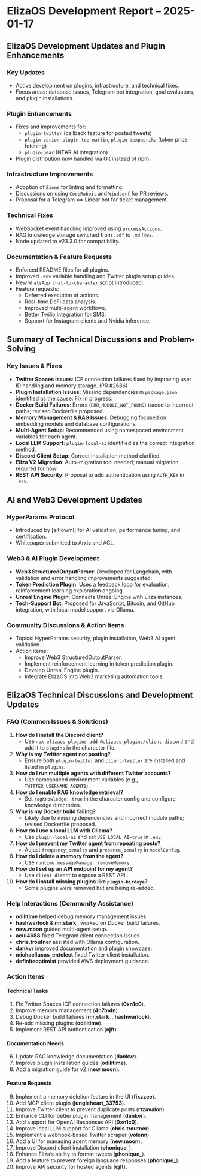 # ElizaOS Development Report – 2025-01-17  

## ElizaOS Development Updates and Plugin Enhancements  

### Key Updates  
- Active development on plugins, infrastructure, and technical fixes.  
- Focus areas: database issues, Telegram bot integration, goal evaluators, and plugin installations.  

### Plugin Enhancements  
- Fixes and improvements for:  
  - `plugin-twitter` (callback feature for posted tweets)  
  - `plugin-zerion`, `plugin-tee-marlin`, `plugin-dexpaprika` (token price fetching)  
  - `plugin-near` (NEAR AI integration)  
- Plugin distribution now handled via Git instead of npm.  

### Infrastructure Improvements  
- Adoption of `Biome` for linting and formatting.  
- Discussions on using `CodeRabbit` and `Windsurf` for PR reviews.  
- Proposal for a Telegram <=> Linear bot for ticket management.  

### Technical Fixes  
- WebSocket event handling improved using `processActions`.  
- RAG knowledge storage switched from `.pdf` to `.md` files.  
- Node updated to v23.3.0 for compatibility.  

### Documentation & Feature Requests  
- Enforced README files for all plugins.  
- Improved `.env` variable handling and Twitter plugin setup guides.  
- New `WhatsApp chat-to-character` script introduced.  
- Feature requests:  
  - Deferred execution of actions.  
  - Real-time DeFi data analysis.  
  - Improved multi-agent workflows.  
  - Better Twilio integration for SMS.  
  - Support for Instagram clients and Nvidia inference.  

## Summary of Technical Discussions and Problem-Solving  

### Key Issues & Fixes  
- **Twitter Spaces Issues**: ICE connection failures fixed by improving user ID handling and memory storage. (PR #2686)  
- **Plugin Installation Issues**: Missing dependencies in `package.json` identified as the cause. Fix in progress.  
- **Docker Build Failures**: Errors (`ERR_MODULE_NOT_FOUND`) traced to incorrect paths; revised Dockerfile proposed.  
- **Memory Management & RAG Issues**: Debugging focused on embedding models and database configurations.  
- **Multi-Agent Setup**: Recommended using namespaced environment variables for each agent.  
- **Local LLM Support**: `plugin-local-ai` identified as the correct integration method.  
- **Discord Client Setup**: Correct installation method clarified.  
- **Eliza V2 Migration**: Auto-migration tool needed; manual migration required for now.  
- **REST API Security**: Proposal to add authentication using `AUTH_KEY` in `.env`.  

## AI and Web3 Development Updates  

### HyperParams Protocol  
- Introduced by [aiflowml] for AI validation, performance tuning, and certification.  
- Whitepaper submitted to Arxiv and ACL.  

### Web3 & AI Plugin Development  
- **Web3 StructuredOutputParser**: Developed for Langchain, with validation and error handling improvements suggested.  
- **Token Prediction Plugin**: Uses a feedback loop for evaluation; reinforcement learning exploration ongoing.  
- **Unreal Engine Plugin**: Connects Unreal Engine with Eliza instances.  
- **Tech-Support Bot**: Proposed for JavaScript, Bitcoin, and GitHub integration, with local model support via Ollama.  

### Community Discussions & Action Items  
- Topics: HyperParams security, plugin installation, Web3 AI agent validation.  
- Action items:  
  - Improve Web3 StructuredOutputParser.  
  - Implement reinforcement learning in token prediction plugin.  
  - Develop Unreal Engine plugin.  
  - Integrate ElizaOS into Web3 marketing automation tools.  

## ElizaOS Technical Discussions and Development Updates  

### FAQ (Common Issues & Solutions)  
1. **How do I install the Discord client?**  
   - Use `npx elizaos plugins add @elizaos-plugins/client-discord` and add it to `plugins` in the character file.  
2. **Why is my Twitter agent not posting?**  
   - Ensure both `plugin-twitter` and `client-twitter` are installed and listed in `plugins`.  
3. **How do I run multiple agents with different Twitter accounts?**  
   - Use namespaced environment variables (e.g., `TWITTER_USERNAME_AGENT1`).  
4. **How do I enable RAG knowledge retrieval?**  
   - Set `ragKnowledge: true` in the character config and configure knowledge directories.  
5. **Why is my Docker build failing?**  
   - Likely due to missing dependencies and incorrect module paths; revised Dockerfile proposed.  
6. **How do I use a local LLM with Ollama?**  
   - Use `plugin-local-ai` and set `USE_LOCAL_AI=true` in `.env`.  
7. **How do I prevent my Twitter agent from repeating posts?**  
   - Adjust `frequency_penalty` and `presence_penalty` in `modelConfig`.  
8. **How do I delete a memory from the agent?**  
   - Use `runtime.messageManager.removeMemory`.  
9. **How do I set up an API endpoint for my agent?**  
   - Use `client-direct` to expose a REST API.  
10. **How do I install missing plugins like `plugin-birdeye`?**  
    - Some plugins were removed but are being re-added.  

### Help Interactions (Community Assistance)  
- **odilitime** helped debug memory management issues.  
- **hashwarlock & mr.stark_** worked on Docker build failures.  
- **new.moon** guided multi-agent setup.  
- **acul4688** fixed Telegram client connection issues.  
- **chris.troutner** assisted with Ollama configuration.  
- **dankvr** improved documentation and plugin showcase.  
- **michaellucas_entelect** fixed Twitter client installation.  
- **definiteoptimist** provided AWS deployment guidance.  

### Action Items  

#### **Technical Tasks**  
1. Fix Twitter Spaces ICE connection failures (**0xn1c0**).  
2. Improve memory management (**4n7m4n**).  
3. Debug Docker build failures (**mr.stark_**, **hashwarlock**).  
4. Re-add missing plugins (**odilitime**).  
5. Implement REST API authentication (**cjft**).  

#### **Documentation Needs**  
6. Update RAG knowledge documentation (**dankvr**).  
7. Improve plugin installation guides (**odilitime**).  
8. Add a migration guide for v2 (**new.moon**).  

#### **Feature Requests**  
9. Implement a memory deletion feature in the UI (**fixzzee**).  
10. Add MCP client plugin (**jungleheart_33753**).  
11. Improve Twitter client to prevent duplicate posts (**rtzavalon**).  
12. Enhance CLI for better plugin management (**dankvr**).  
13. Add support for OpenAI Responses API (**0xn1c0**).  
14. Improve local LLM support for Ollama (**chris.troutner**).  
15. Implement a webhook-based Twitter scraper (**volenn**).  
16. Add a UI for managing agent memory (**new.moon**).  
17. Improve Discord client installation (**phonique_**).  
18. Enhance Eliza’s ability to format tweets (**phonique_**).  
19. Add a feature to prevent foreign language responses (**phonique_**).  
20. Improve API security for hosted agents (**cjft**).  